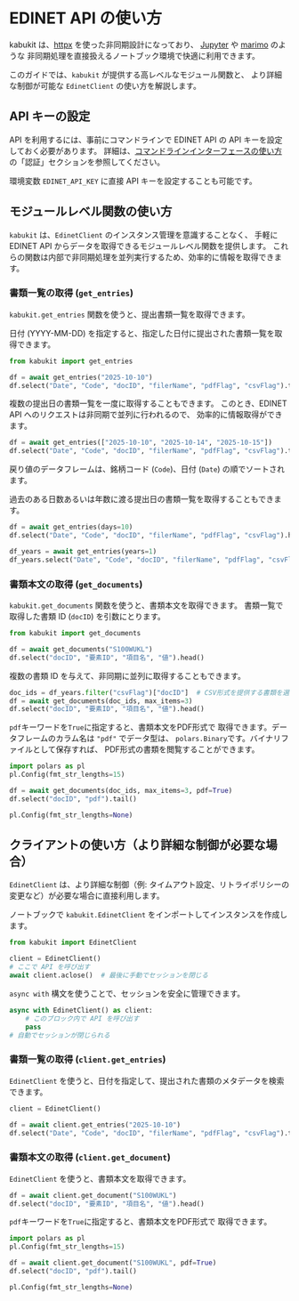# EDINET API の使い方

kabukit は、[httpx](https://www.python-httpx.org/) を使った非同期設計になっており、
[Jupyter](https://jupyter.org/) や [marimo](https://marimo.io/) のような
非同期処理を直接扱えるノートブック環境で快適に利用できます。

このガイドでは、`kabukit` が提供する高レベルなモジュール関数と、
より詳細な制御が可能な `EdinetClient` の使い方を解説します。

## API キーの設定

API を利用するには、事前にコマンドラインで EDINET API の API キーを設定しておく必要があります。
詳細は、[コマンドラインインターフェースの使い方](cli.md)の「認証」セクションを参照してください。

環境変数 `EDINET_API_KEY` に直接 API キーを設定することも可能です。

## モジュールレベル関数の使い方

`kabukit` は、`EdinetClient` のインスタンス管理を意識することなく、
手軽に EDINET API からデータを取得できるモジュールレベル関数を提供します。
これらの関数は内部で非同期処理を並列実行するため、効率的に情報を取得できます。

### 書類一覧の取得 (`get_entries`)

`kabukit.get_entries` 関数を使うと、提出書類一覧を取得できます。

日付 (YYYY-MM-DD) を指定すると、指定した日付に提出された書類一覧を取得できます。

```python exec="1" source="material-block"
from kabukit import get_entries

df = await get_entries("2025-10-10")
df.select("Date", "Code", "docID", "filerName", "pdfFlag", "csvFlag").tail()
```

複数の提出日の書類一覧を一度に取得することもできます。
このとき、EDINET API へのリクエストは非同期で並列に行われるので、
効率的に情報取得ができます。

```python exec="1" source="material-block"
df = await get_entries(["2025-10-10", "2025-10-14", "2025-10-15"])
df.select("Date", "Code", "docID", "filerName", "pdfFlag", "csvFlag").tail()
```

戻り値のデータフレームは、銘柄コード (`Code`)、日付 (`Date`) の順でソートされます。

過去のある日数あるいは年数に渡る提出日の書類一覧を取得することもできます。

```python exec="1" source="material-block"
df = await get_entries(days=10)
df.select("Date", "Code", "docID", "filerName", "pdfFlag", "csvFlag").head()
```

```python exec="1" source="material-block"
df_years = await get_entries(years=1)
df_years.select("Date", "Code", "docID", "filerName", "pdfFlag", "csvFlag").head()
```

### 書類本文の取得 (`get_documents`)

`kabukit.get_documents` 関数を使うと、書類本文を取得できます。
書類一覧で取得した書類 ID (`docID`) を引数にとります。

```python exec="1" source="material-block"
from kabukit import get_documents

df = await get_documents("S100WUKL")
df.select("docID", "要素ID", "項目名", "値").head()
```

複数の書類 ID を与えて、非同期に並列に取得することもできます。

```python exec="1" source="material-block"
doc_ids = df_years.filter("csvFlag")["docID"]  # CSV形式を提供する書類を選択
df = await get_documents(doc_ids, max_items=3)
df.select("docID", "要素ID", "項目名", "値").head()
```

`pdf`キーワードを`True`に指定すると、書類本文をPDF形式で
取得できます。データフレームのカラム名は `"pdf"` でデータ型は、
`polars.Binary`です。バイナリファイルとして保存すれば、
PDF形式の書類を閲覧することができます。

```python .md#_
import polars as pl
pl.Config(fmt_str_lengths=15)
```

```python exec="1" source="material-block"
df = await get_documents(doc_ids, max_items=3, pdf=True)
df.select("docID", "pdf").tail()
```

```python .md#_
pl.Config(fmt_str_lengths=None)
```

## クライアントの使い方（より詳細な制御が必要な場合）

`EdinetClient` は、より詳細な制御（例: タイムアウト設定、リトライポリシーの変更など）が必要な場合に直接利用します。

ノートブックで `kabukit.EdinetClient` をインポートしてインスタンスを作成します。

```python exec="1" source="1"
from kabukit import EdinetClient

client = EdinetClient()
# ここで API を呼び出す
await client.aclose()  # 最後に手動でセッションを閉じる
```

`async with` 構文を使うことで、セッションを安全に管理できます。

```python exec="1" source="1"
async with EdinetClient() as client:
    # このブロック内で API を呼び出す
    pass
# 自動でセッションが閉じられる
```

### 書類一覧の取得 (`client.get_entries`)

`EdinetClient` を使うと、日付を指定して、提出された書類のメタデータを検索できます。

```python .md#_
client = EdinetClient()
```

```python exec="1" source="material-block"
df = await client.get_entries("2025-10-10")
df.select("Date", "Code", "docID", "filerName", "pdfFlag", "csvFlag").tail()
```

### 書類本文の取得 (`client.get_document`)

`EdinetClient` を使うと、書類本文を取得できます。

```python exec="1" source="material-block"
df = await client.get_document("S100WUKL")
df.select("docID", "要素ID", "項目名", "値").head()
```

`pdf`キーワードを`True`に指定すると、書類本文をPDF形式で
取得できます。

```python .md#_
import polars as pl
pl.Config(fmt_str_lengths=15)
```

```python exec="1" source="material-block"
df = await client.get_document("S100WUKL", pdf=True)
df.select("docID", "pdf").tail()
```

```python .md#_
pl.Config(fmt_str_lengths=None)
```
